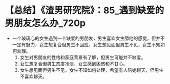 # 【总结】《渣男研究院》：85_遇到缺爱的男朋友怎么办_720p

-   一个玻璃心的女生遇到一个缺爱的男朋友，男生喜欢女生舔他的感觉，但并不一定有魅力，女生想复合但男生不回应，女生想见面但男生不见，女生不知如何处理。
    1.  女生对男朋友的性格和家庭背景有了解，但男生可能并不缺爱。
    2.  女生想复合但男生态度冷淡，女生感到困惑和不甘心。
    3.  女生想见面但男生不见，女生不知如何处理，希望有人陪她聊天，但男生不喜欢聊天。